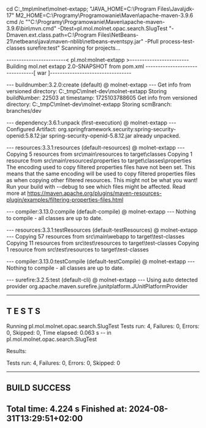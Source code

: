 cd C:\_tmp\mlnet\molnet-extapp; "JAVA_HOME=C:\\Program Files\\Java\\jdk-17" M2_HOME=C:\\Programy\\Programowanie\\Maven\\apache-maven-3.9.6 cmd /c "\"C:\\Programy\\Programowanie\\Maven\\apache-maven-3.9.6\\bin\\mvn.cmd\" -Dtest=pl.mol.molnet.opac.search.SlugTest \"-Dmaven.ext.class.path=C:\\Program Files\\NetBeans-21\\netbeans\\java\\maven-nblib\\netbeans-eventspy.jar\" -Pfull process-test-classes surefire:test"
Scanning for projects...

------------------------< pl.mol:molnet-extapp >------------------------
Building mol.net extapp 2.0-SNAPSHOT
  from pom.xml
--------------------------------[ war ]---------------------------------

--- buildnumber:3.2.0:create (default) @ molnet-extapp ---
Get info from versioned directory: C:\_tmpC\mlnet-dev\molnet-extapp
Storing buildNumber: 22503 at timestamp: 1725103788605
Get info from versioned directory: C:\_tmpC\mlnet-dev\molnet-extapp
Storing scmBranch: branches/dev

--- dependency:3.6.1:unpack (first-execution) @ molnet-extapp ---
Configured Artifact: org.springframework.security:spring-security-openid:5.8.12:jar
spring-security-openid-5.8.12.jar already unpacked.

--- resources:3.3.1:resources (default-resources) @ molnet-extapp ---
Copying 5 resources from src\main\resources to target\classes
Copying 1 resource from src\main\resources\properties to target\classes\properties
The encoding used to copy filtered properties files have not been set. This means that the same encoding will be used to copy filtered properties files as when copying other filtered resources. This might not be what you want! Run your build with --debug to see which files might be affected. Read more at https://maven.apache.org/plugins/maven-resources-plugin/examples/filtering-properties-files.html

--- compiler:3.13.0:compile (default-compile) @ molnet-extapp ---
Nothing to compile - all classes are up to date.

--- resources:3.3.1:testResources (default-testResources) @ molnet-extapp ---
Copying 57 resources from src\main\webapp to target\test-classes
Copying 11 resources from src\test\resources to target\test-classes
Copying 1 resource from src\test\resources to target\test-classes

--- compiler:3.13.0:testCompile (default-testCompile) @ molnet-extapp ---
Nothing to compile - all classes are up to date.

--- surefire:3.2.5:test (default-cli) @ molnet-extapp ---
Using auto detected provider org.apache.maven.surefire.junitplatform.JUnitPlatformProvider

-------------------------------------------------------
 T E S T S
-------------------------------------------------------
Running pl.mol.molnet.opac.search.SlugTest
Tests run: 4, Failures: 0, Errors: 0, Skipped: 0, Time elapsed: 0.063 s -- in pl.mol.molnet.opac.search.SlugTest

Results:

Tests run: 4, Failures: 0, Errors: 0, Skipped: 0

------------------------------------------------------------------------
BUILD SUCCESS
------------------------------------------------------------------------
Total time:  4.224 s
Finished at: 2024-08-31T13:29:51+02:00
------------------------------------------------------------------------
